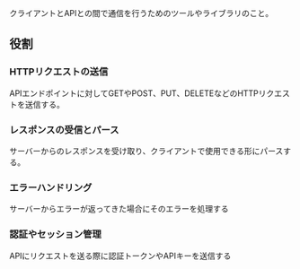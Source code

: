 クライアントとAPIとの間で通信を行うためのツールやライブラリのこと。
## 役割
### HTTPリクエストの送信
APIエンドポイントに対してGETやPOST、PUT、DELETEなどのHTTPリクエストを送信する。
### レスポンスの受信とパース
サーバーからのレスポンスを受け取り、クライアントで使用できる形にパースする。
### エラーハンドリング
サーバーからエラーが返ってきた場合にそのエラーを処理する
### 認証やセッション管理
APIにリクエストを送る際に認証トークンやAPIキーを送信する